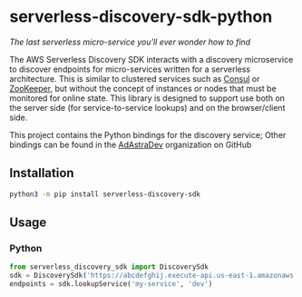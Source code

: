 # serverless-discovery-sdk-python

*The last serverless micro-service you'll ever wonder how to find*

The AWS Serverless Discovery SDK interacts with a discovery microservice to discover endpoints for micro-services written for a serverless architecture. This is similar to clustered services such as [Consul](https://www.consul.io/intro/index.html) or [ZooKeeper](https://zookeeper.apache.org/), but without the concept of instances or nodes that must be monitored for online state. This library is designed to support use both on the server side (for service-to-service lookups) and on the browser/client side.

This project contains the Python bindings for the discovery service; Other bindings can be found in the [AdAstraDev](https://github.com/adastradev) organization on GitHub

## Installation 
```sh
python3 -m pip install serverless-discovery-sdk
```
## Usage
### Python
```python
from serverless_discovery_sdk import DiscoverySdk
sdk = DiscoverySdk('https://abcdefghij.execute-api.us-east-1.amazonaws.com/prod')
endpoints = sdk.lookupService('my-service', 'dev')
```
